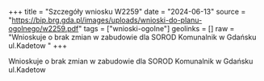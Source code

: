 +++
title = "Szczegóły wniosku W2259"
date = "2024-06-13"
source = "https://bip.brg.gda.pl/images/uploads/wnioski-do-planu-ogolnego/w2259.pdf"
tags = ["wnioski-ogolne"]
geolinks = []
raw = "Wnioskuje o brak zmian w zabudowie dla SOROD Komunalnik w Gdańsku ul.Kadetow "
+++

Wnioskuje o brak zmian w zabudowie dla SOROD Komunalnik w Gdańsku ul.Kadetow



